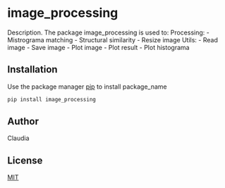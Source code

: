 # image_processing

Description. 
The package image_processing is used to:
	Processing:
		- Mistrograma matching
		- Structural similarity
		- Resize image
	Utils: 
		- Read image
		- Save image
		- Plot image 
		- Plot result
		- Plot histograma

## Installation

Use the package manager [pip](https://pip.pypa.io/en/stable/) to install package_name

```bash
pip install image_processing
```

## Author
Claudia

## License
[MIT](https://choosealicense.com/licenses/mit/)